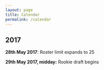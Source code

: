 ```yaml
---
layout: page
title: Calendar
permalink: /calendar
---
```


## 2017

**28th May 2017**: Roster limit expands to 25

**29th May 2017, midday:** Rookie draft begins
